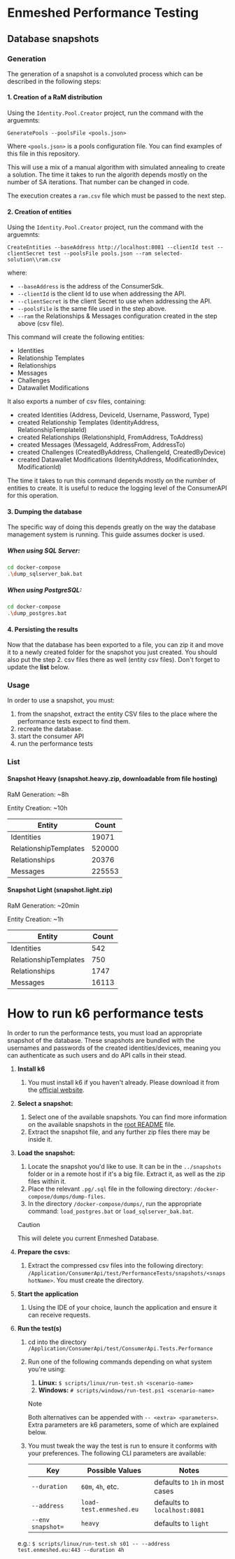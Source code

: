 # Enmeshed Performance Testing

## Database snapshots

### Generation

The generation of a snapshot is a convoluted process which can be described in the following steps:

#### 1. Creation of a RaM distribution

Using the `Identity.Pool.Creator` project, run the command with the arguemnts:

`GeneratePools --poolsFile <pools.json>`

Where `<pools.json>` is a pools configuration file. You can find examples of this file in this repository.

This will use a mix of a manual algorithm with simulated annealing to create a solution. The time it takes to run the algorith depends mostly on the number of SA iterations. That number can be changed in code.

The execution creates a `ram.csv` file which must be passed to the next step.

#### 2. Creation of entities

Using the `Identity.Pool.Creator` project, run the command with the arguemnts:

`CreateEntities --baseAddress http://localhost:8081 --clientId test --clientSecret test --poolsFile pools.json --ram selected-solution\\ram.csv`

where:

-   `--baseAddress` is the address of the ConsumerSdk.
-   `--clientId` is the client Id to use when addressing the API.
-   `--clientSecret` is the client Secret to use when addressing the API.
-   `--poolsFile` is the same file used in the step above.
-   `--ram` the Relationships & Messages configuration created in the step above (csv file).

This command will create the following entities:

-   Identities
-   Relationship Templates
-   Relationships
-   Messages
-   Challenges
-   Datawallet Modifications

It also exports a number of csv files, containing:

-   created Identities (Address, DeviceId, Username, Password, Type)
-   created Relationship Templates (IdentityAddress, RelationshipTemplateId)
-   created Relationships (RelationshipId, FromAddress, ToAddress)
-   created Messages (MessageId, AddressFrom, AddressTo)
-   created Challenges (CreatedByAddress, ChallengeId, CreatedByDevice)
-   created Datawallet Modifications (IdentityAddress, ModificationIndex, ModificationId)

The time it takes to run this command depends mostly on the number of entities to create. It is useful to reduce the logging level of the ConsumerAPI for this operation.

#### 3. Dumping the database

The specific way of doing this depends greatly on the way the database management system is running. This guide assumes docker is used.

##### When using SQL Server:

```sh
cd docker-compose
.\dump_sqlserver_bak.bat
```

##### When using PostgreSQL:

```sh
cd docker-compose
.\dump_postgres.bat
```

#### 4. Persisting the results

Now that the database has been exported to a file, you can zip it and move it to a newly created folder for the snapshot you just created. You should also put the step 2. csv files there as well (entity csv files). Don't forget to update the **list** below.

### Usage

In order to use a snapshot, you must:

1.  from the snapshot, extract the entity CSV files to the place where the performance tests expect to find them.
1.  recreate the database.
1.  start the consumer API
1.  run the performance tests

### List

#### Snapshot Heavy (snapshot.heavy.zip, downloadable from file hosting)

RaM Generation: ~8h

Entity Creation: ~10h

| Entity                | Count  |
| --------------------- | ------ |
| Identities            | 19071  |
| RelationshipTemplates | 520000 |
| Relationships         | 20376  |
| Messages              | 225553 |

#### Snapshot Light (snapshot.light.zip)

RaM Generation: ~20min

Entity Creation: ~1h

| Entity                | Count |
| --------------------- | ----- |
| Identities            | 542   |
| RelationshipTemplates | 750   |
| Relationships         | 1747  |
| Messages              | 16113 |

# How to run k6 performance tests

In order to run the performance tests, you must load an appropriate snapshot of the database. These snapshots are bundled with the usernames and passwords of the created identities/devices, meaning you can authenticate as such users and do API calls in their stead.

1.  **Install k6**

    1. You must install k6 if you haven't already. Please download it from the [official website](https://k6.io/open-source/).

1.  **Select a snapshot:**

    1. Select one of the available snapshots. You can find more information on the available snapshots in the [root README](../../README.md) file.
    1. Extract the snapshot file, and any further zip files there may be inside it.

1.  **Load the snapshot:**

    1. Locate the snapshot you'd like to use. It can be in the `../snapshots` folder or in a remote host if it's a big file. Extract it, as well as the zip files within it.
    1. Place the relevant `.pg/.sql` file in the following directory: `/docker-compose/dumps/dump-files`.
    1. In the directory `/docker-compose/dumps/`, run the appropriate command: `load_postgres.bat` or `load_sqlserver_bak.bat`.

    > [!CAUTION]
    > This will delete you current Enmeshed Database.

1.  **Prepare the csvs:**

    1. Extract the compressed csv files into the following directory: `/Application/ConsumerApi/test/PerformanceTests/snapshots/<snapshotName>`. You must create the directory.

1.  **Start the application**

    1. Using the IDE of your choice, launch the application and ensure it can receive requests.

1.  **Run the test(s)**

    1. cd into the directory `/Application/ConsumerApi/test/ConsumerApi.Tests.Performance`
    1. Run one of the following commands depending on what system you're using:

        1. **Linux:** `$ scripts/linux/run-test.sh <scenario-name>`
        1. **Windows:** `# scripts/windows/run-test.ps1 <scenario-name>`

        > [!NOTE]
        > Both alternatives can be appended with `-- <extra> <parameters>`. Extra parameters are k6 parameters, some of which are explained below.

    1. You must tweak the way the test is run to ensure it conforms with your preferences. The following CLI parameters are available:

        | Key               | Possible Values         | Notes                          |
        | ----------------- | ----------------------- | ------------------------------ |
        | `--duration`      | `60m`, `4h`, etc.       | defaults to `1h` in most cases |
        | `--address`       | `load-test.enmeshed.eu` | defaults to `localhost:8081`   |
        | `--env snapshot=` | `heavy`                 | defaults to `light`            |

    e.g.: `$ scripts/linux/run-test.sh s01 -- --address test.enmeshed.eu:443 --duration 4h`
